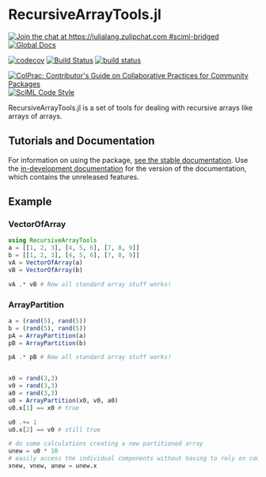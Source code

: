 # RecursiveArrayTools.jl

[![Join the chat at https://julialang.zulipchat.com #sciml-bridged](https://img.shields.io/static/v1?label=Zulip&message=chat&color=9558b2&labelColor=389826)](https://julialang.zulipchat.com/#narrow/stream/279055-sciml-bridged)
[![Global Docs](https://img.shields.io/badge/docs-SciML-blue.svg)](https://docs.sciml.ai/RecursiveArrayTools/stable/)

[![codecov](https://codecov.io/gh/SciML/RecursiveArrayTools.jl/branch/master/graph/badge.svg)](https://codecov.io/gh/SciML/RecursiveArrayTools.jl)
[![Build Status](https://github.com/SciML/RecursiveArrayTools.jl/workflows/CI/badge.svg)](https://github.com/SciML/RecursiveArrayTools.jl/actions?query=workflow%3ACI)
[![build status](https://badge.buildkite.com/9eab94781cf0af9a3566e9b9f16abe5aea167b640b88065285.svg?branch=master)](https://buildkite.com/julialang/recursivearraytools-dot-jl)

[![ColPrac: Contributor's Guide on Collaborative Practices for Community Packages](https://img.shields.io/badge/ColPrac-Contributor%27s%20Guide-blueviolet)](https://github.com/SciML/ColPrac)
[![SciML Code Style](https://img.shields.io/static/v1?label=code%20style&message=SciML&color=9558b2&labelColor=389826)](https://github.com/SciML/SciMLStyle)

RecursiveArrayTools.jl is a set of tools for dealing with recursive arrays like
arrays of arrays.

## Tutorials and Documentation

For information on using the package,
[see the stable documentation](https://docs.sciml.ai/RecursiveArrayTools/stable/). Use the
[in-development documentation](https://docs.sciml.ai/RecursiveArrayTools/dev/) for the version of
the documentation, which contains the unreleased features.

## Example

### VectorOfArray

```julia
using RecursiveArrayTools
a = [[1, 2, 3], [4, 5, 6], [7, 8, 9]]
b = [[1, 2, 3], [4, 5, 6], [7, 8, 9]]
vA = VectorOfArray(a)
vB = VectorOfArray(b)

vA .* vB # Now all standard array stuff works!
```

### ArrayPartition

```julia
a = (rand(5), rand(5))
b = (rand(5), rand(5))
pA = ArrayPartition(a)
pB = ArrayPartition(b)

pA .* pB # Now all standard array stuff works!


x0 = rand(3,3)
v0 = rand(3,3)
a0 = rand(3,3)
u0 = ArrayPartition(x0, v0, a0)
u0.x[1] == x0 # true

u0 .+= 1
u0.x[2] == v0 # still true

# do some calculations creating a new partitioned array
unew = u0 * 10
# easily access the individual components without having to rely on complicated indexing
xnew, vnew, anew = unew.x
```

